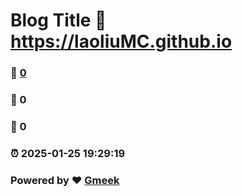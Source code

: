 # Blog Title :link: https://laoliuMC.github.io 
### :page_facing_up: [0](https://laoliuMC.github.io/tag.html) 
### :speech_balloon: 0 
### :hibiscus: 0 
### :alarm_clock: 2025-01-25 19:29:19 
### Powered by :heart: [Gmeek](https://github.com/Meekdai/Gmeek)
